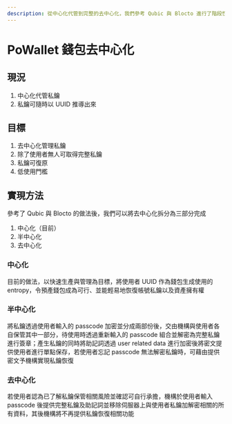 ```yaml
---
description: 從中心化代管到完整的去中心化，我們參考 Qubic 與 Blocto 進行了階段性地私鑰管理方式調整
---
```


# PoWallet 錢包去中心化

## 現況

1. 中心化代管私鑰
2. 私鑰可隨時以 UUID 推導出來

## 目標

1. 去中心化管理私鑰
2. 除了使用者無人可取得完整私鑰
3. 私鑰可復原
4. 低使用門檻

## 實現方法

參考了 Qubic 與 Blocto 的做法後，我們可以將去中心化拆分為三部分完成

1. 中心化（目前）
2. 半中心化
3. 去中心化

### 中心化

目前的做法，以快速生產與管理為目標，將使用者 UUID 作為錢包生成使用的 entropy，令預產錢包成為可行、並能輕易地恢復帳號私鑰以及資產擁有權

### 半中心化

將私鑰透過使用者輸入的 passcode 加密並分成兩部份後，交由機構與使用者各自保管其中一部分，待使用時透過重新輸入的 passcode 組合並解密為完整私鑰進行簽章；產生私鑰的同時將助記詞透過 user related data 進行加密後將密文提供使用者進行單點保存，若使用者忘記 passcode 無法解密私鑰時，可藉由提供密文予機構實現私鑰恢復

### 去中心化

若使用者認為已了解私鑰保管相關風險並確認可自行承擔，機構於使用者輸入 passcode 後提供完整私鑰及助記詞並移除伺服器上與使用者私鑰加解密相關的所有資料，其後機構將不再提供私鑰恢復相關功能
